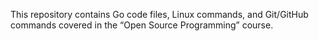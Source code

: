 This repository contains Go code files, Linux commands, and Git/GitHub commands covered in the “Open Source Programming” course.
